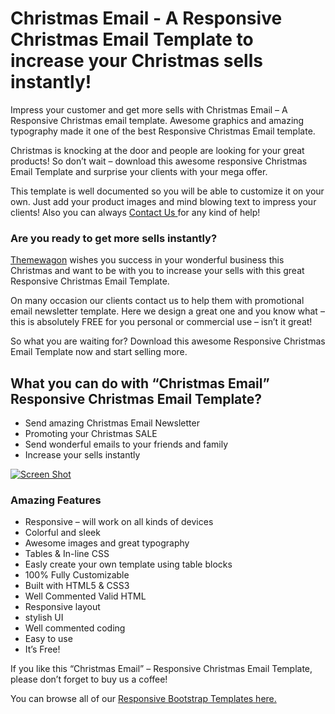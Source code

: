 Christmas Email -  A Responsive Christmas Email Template to increase your Christmas sells instantly!
===============

Impress your customer and get more sells with Christmas Email – A Responsive Christmas email template. Awesome graphics and amazing typography made it one of the best Responsive Christmas Email template.

Christmas is knocking at the door and people are looking for your great products! So don’t wait – download this awesome responsive Christmas Email Template and surprise your clients with your mega offer.

This template is well documented so you will be able to customize it on your own. Just add your product images and mind blowing text to impress your clients! Also you can always [Contact Us ](http://themewagon.com/contact/) for any kind of help!

### Are you ready to get more sells instantly?

[Themewagon](http://themewagon.com/) wishes you success in your wonderful business this Christmas and want to be with you to increase your sells with this great Responsive Christmas Email Template.

On many occasion our clients contact us to help them with promotional email newsletter template. Here we design a great one and you know what – this is absolutely FREE for you personal or commercial use – isn’t it great!

So what you are waiting for? Download this awesome Responsive Christmas Email Template now and start selling more. 

## What you can do with “Christmas Email” Responsive Christmas Email Template?

*   Send amazing Christmas Email Newsletter
*   Promoting your Christmas SALE
*   Send wonderful emails to your friends and family
*   Increase your sells instantly

[![Screen Shot](https://raw.githubusercontent.com/technext/christmas-email/master/christmas-email-.jpg)](http://themewagon.com)


### Amazing Features

*   Responsive – will work on all kinds of devices
*   Colorful and sleek
*   Awesome images and great typography
*   Tables &amp; In-line CSS
*   Easly create your own template using table blocks
*   100% Fully Customizable
*   Built with HTML5 &amp; CSS3
*   Well Commented Valid HTML
*   Responsive layout
*   stylish UI
*   Well commented coding
*   Easy to use
*   It’s Free!

If you like this “Christmas Email” – Responsive Christmas Email Template, please don’t forget to buy us a coffee!

You can browse all of our [Responsive Bootstrap Templates here.](http://themewagon.com/themes/)
